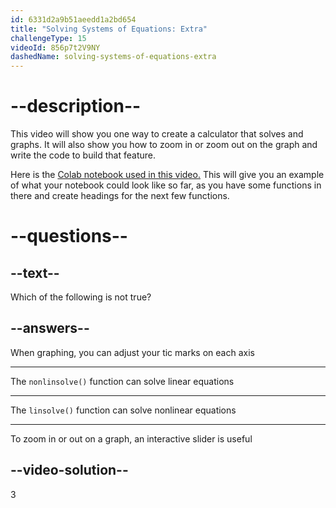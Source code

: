```yaml
---
id: 6331d2a9b51aeedd1a2bd654
title: "Solving Systems of Equations: Extra"
challengeType: 15
videoId: 856p7t2V9NY
dashedName: solving-systems-of-equations-extra
---
```


# --description--

This video will show you one way to create a calculator that solves and graphs. It will also show you how to zoom in or zoom out on the graph and write the code to build that feature.

Here is the <a href="https://colab.research.google.com/drive/1a_RtRtVfeO0m2528T4V-bCXozWf3HpM7?usp=sharing" target="_blank" rel="noopener noreferrer nofollow">Colab notebook used in this video.</a> This will give you an example of what your notebook could look like so far, as you have some functions in there and create headings for the next few functions.

# --questions--

## --text--

Which of the following is not true?

## --answers--

When graphing, you can adjust your tic marks on each axis

---

The `nonlinsolve()` function can solve linear equations

---

The `linsolve()` function can solve nonlinear equations

---

To zoom in or out on a graph, an interactive slider is useful

## --video-solution--

3
